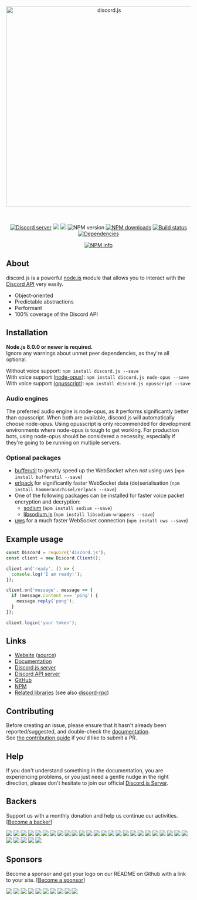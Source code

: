 <div align="center">
  <br />
  <p>
    <a href="https://discord.js.org"><img src="https://discord.js.org/static/logo.svg" width="546" alt="discord.js" /></a>
  </p>
  <br />
  <p>
    <a href="https://discord.gg/bRCvFy9"><img src="https://discordapp.com/api/guilds/222078108977594368/embed.png" alt="Discord server" /></a>
    <a href="https://www.npmjs.com/package/discord.js"><a href="#backers" alt="sponsors on Open Collective"><img src="https://opencollective.com/discordjs/backers/badge.svg" /></a> <a href="#sponsors" alt="Sponsors on Open Collective"><img src="https://opencollective.com/discordjs/sponsors/badge.svg" /></a> <img src="https://img.shields.io/npm/v/discord.js.svg?maxAge=3600" alt="NPM version" /></a>
    <a href="https://www.npmjs.com/package/discord.js"><img src="https://img.shields.io/npm/dt/discord.js.svg?maxAge=3600" alt="NPM downloads" /></a>
    <a href="https://travis-ci.org/hydrabolt/discord.js"><img src="https://travis-ci.org/hydrabolt/discord.js.svg" alt="Build status" /></a>
    <a href="https://david-dm.org/hydrabolt/discord.js"><img src="https://img.shields.io/david/hydrabolt/discord.js.svg?maxAge=3600" alt="Dependencies" /></a>
  </p>
  <p>
    <a href="https://nodei.co/npm/discord.js/"><img src="https://nodei.co/npm/discord.js.png?downloads=true&stars=true" alt="NPM info" /></a>
  </p>
</div>

## About
discord.js is a powerful [node.js](https://nodejs.org) module that allows you to interact with the
[Discord API](https://discordapp.com/developers/docs/intro) very easily.

- Object-oriented
- Predictable abstractions
- Performant
- 100% coverage of the Discord API

## Installation
**Node.js 8.0.0 or newer is required.**  
Ignore any warnings about unmet peer dependencies, as they're all optional.

Without voice support: `npm install discord.js --save`  
With voice support ([node-opus](https://www.npmjs.com/package/node-opus)): `npm install discord.js node-opus --save`  
With voice support ([opusscript](https://www.npmjs.com/package/opusscript)): `npm install discord.js opusscript --save`

### Audio engines
The preferred audio engine is node-opus, as it performs significantly better than opusscript. When both are available, discord.js will automatically choose node-opus.
Using opusscript is only recommended for development environments where node-opus is tough to get working.
For production bots, using node-opus should be considered a necessity, especially if they're going to be running on multiple servers.

### Optional packages
- [bufferutil](https://www.npmjs.com/package/bufferutil) to greatly speed up the WebSocket when *not* using uws (`npm install bufferutil --save`)
- [erlpack](https://github.com/hammerandchisel/erlpack) for significantly faster WebSocket data (de)serialisation (`npm install hammerandchisel/erlpack --save`)
- One of the following packages can be installed for faster voice packet encryption and decryption:
    - [sodium](https://www.npmjs.com/package/sodium) (`npm install sodium --save`)
    - [libsodium.js](https://www.npmjs.com/package/libsodium-wrappers) (`npm install libsodium-wrappers --save`)
- [uws](https://www.npmjs.com/package/uws) for a much faster WebSocket connection (`npm install uws --save`)

## Example usage
```js
const Discord = require('discord.js');
const client = new Discord.Client();

client.on('ready', () => {
  console.log('I am ready!');
});

client.on('message', message => {
  if (message.content === 'ping') {
    message.reply('pong');
  }
});

client.login('your token');
```

## Links
* [Website](https://discord.js.org/) ([source](https://github.com/hydrabolt/discord.js-site))
* [Documentation](https://discord.js.org/#/docs)
* [Discord.js server](https://discord.gg/bRCvFy9)
* [Discord API server](https://discord.gg/rV4BwdK)
* [GitHub](https://github.com/hydrabolt/discord.js)
* [NPM](https://www.npmjs.com/package/discord.js)
* [Related libraries](https://discordapi.com/unofficial/libs.html) (see also [discord-rpc](https://www.npmjs.com/package/discord-rpc))

## Contributing
Before creating an issue, please ensure that it hasn't already been reported/suggested, and double-check the
[documentation](https://discord.js.org/#/docs).  
See [the contribution guide](https://github.com/hydrabolt/discord.js/blob/master/.github/CONTRIBUTING.md) if you'd like to submit a PR.

## Help
If you don't understand something in the documentation, you are experiencing problems, or you just need a gentle
nudge in the right direction, please don't hesitate to join our official [Discord.js Server](https://discord.gg/bRCvFy9).


## Backers

Support us with a monthly donation and help us continue our activities. [[Become a backer](https://opencollective.com/discordjs#backer)]

<a href="https://opencollective.com/discordjs/backer/0/website" target="_blank"><img src="https://opencollective.com/discordjs/backer/0/avatar.svg"></a>
<a href="https://opencollective.com/discordjs/backer/1/website" target="_blank"><img src="https://opencollective.com/discordjs/backer/1/avatar.svg"></a>
<a href="https://opencollective.com/discordjs/backer/2/website" target="_blank"><img src="https://opencollective.com/discordjs/backer/2/avatar.svg"></a>
<a href="https://opencollective.com/discordjs/backer/3/website" target="_blank"><img src="https://opencollective.com/discordjs/backer/3/avatar.svg"></a>
<a href="https://opencollective.com/discordjs/backer/4/website" target="_blank"><img src="https://opencollective.com/discordjs/backer/4/avatar.svg"></a>
<a href="https://opencollective.com/discordjs/backer/5/website" target="_blank"><img src="https://opencollective.com/discordjs/backer/5/avatar.svg"></a>
<a href="https://opencollective.com/discordjs/backer/6/website" target="_blank"><img src="https://opencollective.com/discordjs/backer/6/avatar.svg"></a>
<a href="https://opencollective.com/discordjs/backer/7/website" target="_blank"><img src="https://opencollective.com/discordjs/backer/7/avatar.svg"></a>
<a href="https://opencollective.com/discordjs/backer/8/website" target="_blank"><img src="https://opencollective.com/discordjs/backer/8/avatar.svg"></a>
<a href="https://opencollective.com/discordjs/backer/9/website" target="_blank"><img src="https://opencollective.com/discordjs/backer/9/avatar.svg"></a>
<a href="https://opencollective.com/discordjs/backer/10/website" target="_blank"><img src="https://opencollective.com/discordjs/backer/10/avatar.svg"></a>
<a href="https://opencollective.com/discordjs/backer/11/website" target="_blank"><img src="https://opencollective.com/discordjs/backer/11/avatar.svg"></a>
<a href="https://opencollective.com/discordjs/backer/12/website" target="_blank"><img src="https://opencollective.com/discordjs/backer/12/avatar.svg"></a>
<a href="https://opencollective.com/discordjs/backer/13/website" target="_blank"><img src="https://opencollective.com/discordjs/backer/13/avatar.svg"></a>
<a href="https://opencollective.com/discordjs/backer/14/website" target="_blank"><img src="https://opencollective.com/discordjs/backer/14/avatar.svg"></a>
<a href="https://opencollective.com/discordjs/backer/15/website" target="_blank"><img src="https://opencollective.com/discordjs/backer/15/avatar.svg"></a>
<a href="https://opencollective.com/discordjs/backer/16/website" target="_blank"><img src="https://opencollective.com/discordjs/backer/16/avatar.svg"></a>
<a href="https://opencollective.com/discordjs/backer/17/website" target="_blank"><img src="https://opencollective.com/discordjs/backer/17/avatar.svg"></a>
<a href="https://opencollective.com/discordjs/backer/18/website" target="_blank"><img src="https://opencollective.com/discordjs/backer/18/avatar.svg"></a>
<a href="https://opencollective.com/discordjs/backer/19/website" target="_blank"><img src="https://opencollective.com/discordjs/backer/19/avatar.svg"></a>
<a href="https://opencollective.com/discordjs/backer/20/website" target="_blank"><img src="https://opencollective.com/discordjs/backer/20/avatar.svg"></a>
<a href="https://opencollective.com/discordjs/backer/21/website" target="_blank"><img src="https://opencollective.com/discordjs/backer/21/avatar.svg"></a>
<a href="https://opencollective.com/discordjs/backer/22/website" target="_blank"><img src="https://opencollective.com/discordjs/backer/22/avatar.svg"></a>
<a href="https://opencollective.com/discordjs/backer/23/website" target="_blank"><img src="https://opencollective.com/discordjs/backer/23/avatar.svg"></a>
<a href="https://opencollective.com/discordjs/backer/24/website" target="_blank"><img src="https://opencollective.com/discordjs/backer/24/avatar.svg"></a>
<a href="https://opencollective.com/discordjs/backer/25/website" target="_blank"><img src="https://opencollective.com/discordjs/backer/25/avatar.svg"></a>
<a href="https://opencollective.com/discordjs/backer/26/website" target="_blank"><img src="https://opencollective.com/discordjs/backer/26/avatar.svg"></a>
<a href="https://opencollective.com/discordjs/backer/27/website" target="_blank"><img src="https://opencollective.com/discordjs/backer/27/avatar.svg"></a>
<a href="https://opencollective.com/discordjs/backer/28/website" target="_blank"><img src="https://opencollective.com/discordjs/backer/28/avatar.svg"></a>
<a href="https://opencollective.com/discordjs/backer/29/website" target="_blank"><img src="https://opencollective.com/discordjs/backer/29/avatar.svg"></a>


## Sponsors

Become a sponsor and get your logo on our README on Github with a link to your site. [[Become a sponsor](https://opencollective.com/discordjs#sponsor)]

<a href="https://opencollective.com/discordjs/sponsor/0/website" target="_blank"><img src="https://opencollective.com/discordjs/sponsor/0/avatar.svg"></a>
<a href="https://opencollective.com/discordjs/sponsor/1/website" target="_blank"><img src="https://opencollective.com/discordjs/sponsor/1/avatar.svg"></a>
<a href="https://opencollective.com/discordjs/sponsor/2/website" target="_blank"><img src="https://opencollective.com/discordjs/sponsor/2/avatar.svg"></a>
<a href="https://opencollective.com/discordjs/sponsor/3/website" target="_blank"><img src="https://opencollective.com/discordjs/sponsor/3/avatar.svg"></a>
<a href="https://opencollective.com/discordjs/sponsor/4/website" target="_blank"><img src="https://opencollective.com/discordjs/sponsor/4/avatar.svg"></a>
<a href="https://opencollective.com/discordjs/sponsor/5/website" target="_blank"><img src="https://opencollective.com/discordjs/sponsor/5/avatar.svg"></a>
<a href="https://opencollective.com/discordjs/sponsor/6/website" target="_blank"><img src="https://opencollective.com/discordjs/sponsor/6/avatar.svg"></a>
<a href="https://opencollective.com/discordjs/sponsor/7/website" target="_blank"><img src="https://opencollective.com/discordjs/sponsor/7/avatar.svg"></a>
<a href="https://opencollective.com/discordjs/sponsor/8/website" target="_blank"><img src="https://opencollective.com/discordjs/sponsor/8/avatar.svg"></a>
<a href="https://opencollective.com/discordjs/sponsor/9/website" target="_blank"><img src="https://opencollective.com/discordjs/sponsor/9/avatar.svg"></a>

